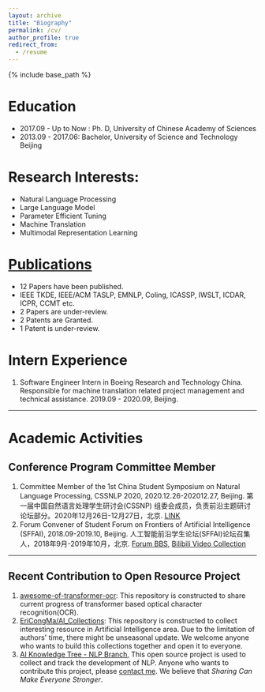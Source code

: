 ```yaml
---
layout: archive
title: "Biography"
permalink: /cv/
author_profile: true
redirect_from:
  - /resume
---
```


{% include base_path %}



Education
======

* 2017.09 - Up to Now : Ph. D, University of Chinese Academy of Sciences
* 2013.09 - 2017.06: Bachelor, University of Science and Technology Beijing

Research Interests:
======

* Natural Language Processing
* Large Language Model
* Parameter Efficient Tuning
* Machine Translation
* Multimodal Representation Learning

# [Publications](https://ericongma.github.io/publications/)

- 12 Papers have been published.
- IEEE TKDE, IEEE/ACM TASLP, EMNLP, Coling, ICASSP, IWSLT, ICDAR, ICPR, CCMT etc.
- 2 Papers are under-review.
- 2 Patents are Granted.
- 1 Patent is under-review.

Intern Experience
===

1. Software Engineer Intern in Boeing Research and Technology China. Responsible for machine translation related project management and technical assistance. 2019.09 - 2020.09, Beijing.



---



Academic Activities
======

## Conference Program Committee Member

1. Committee Member of the 1st China Student Symposium on Natural Language Processing, CSSNLP 2020, 2020.12.26-202012.27, Beijing. 第一届中国自然语言处理学生研讨会(CSSNP) 组委会成员，负责前沿主题研讨论坛部分。2020年12月26日-12月27日，北京. [LINK](http://conference.cipsc.org.cn/cssnlp/#/)
2. Forum Convener of Student Forum on Frontiers of Artificial Intelligence (SFFAI), 2018.09-2019.10, Beijing. 人工智能前沿学生论坛(SFFAI)论坛召集人，2018年9月-2019年10月，北京. [Forum BBS](https://bbs.sffai.com/), [Bilibili Video Collection](https://www.bilibili.com/read/cv1632709/)

---

## Recent Contribution to Open Resource Project

1. [awesome-of-transformer-ocr](https://github.com/EriCongMa/awesome-transformer-ocr): This repository is constructed to share current progress of transformer based optical character recognition(OCR). 
2. [EriCongMa/AI_Collections](https://github.com/EriCongMa/AI_Collections): This repository is constructed to collect interesting resource in Artificial Intelligence area. Due to the limitation of authors' time, there might be unseasonal update. We welcome anyone who wants to build this collections together and open it to everyone.
3. [AI Knowledge Tree - NLP Branch](https://github.com/SFFAI-AIKT/AIKT-Natural_Language_Processing), This open source project is used to collect and track the development of NLP. Anyone who wants to contribute this project, please [contact me](mailto:cong.ma@nlpr.ia.ac.cn). We believe that *Sharing Can Make Everyone Stronger*.

